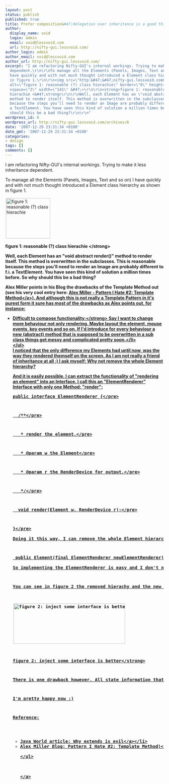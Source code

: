 ```yaml
---
layout: post
status: publish
published: true
title: Prefer composition&#47;delegation over inheritance is a good thing!
author:
  display_name: void
  login: admin
  email: void@lessvoid.com
  url: http://nifty-gui.lessvoid.com/
author_login: admin
author_email: void@lessvoid.com
author_url: http://nifty-gui.lessvoid.com/
excerpt: "I am refactoring Nifty-GUI's internal workings. Trying to make it less inheritance
  dependent.\r\n\r\nTo manage all the Elements (Panels, Images, Text and so on) I
  have quickly and with not much thought introduced a Element class hierarchy as shown
  in figure 1.\r\n\r\n<img src=\"http:&#47;&#47;nifty-gui.lessvoid.com&#47;images&#47;remove-inheritance-before.png\"
  alt=\"figure 1: reasonable (?) class hierachie\" border=\"0\" height=\"128\" hspace=\"2\"
  vspace=\"2\" width=\"141\" &#47;>\r\n\r\n<strong>figure 1: reasonable (?) class
  hierachie <&#47;strong>\r\n\r\nWell, each Element has an \"void abstract render()\"
  method to render itself. This method is overwritten in the subclasses. This is reasonable
  because the steps you'll need to render an Image are probably different to f.i.
  a TextElement. You have seen this kind of solution a million times before. So why
  should this be a bad thing?\r\n\r\n"
wordpress_id: 6
wordpress_url: http://nifty-gui.lessvoid.com/archives/6
date: '2007-12-29 23:31:34 +0100'
date_gmt: '2007-12-29 22:31:34 +0100'
categories:
- design
tags: []
comments: []
---
```

<p>I am refactoring Nifty-GUI's internal workings. Trying to make it less inheritance dependent.</p>
<p>To manage all the Elements (Panels, Images, Text and so on) I have quickly and with not much thought introduced a Element class hierarchy as shown in figure 1.</p>
<p><img src="http:&#47;&#47;nifty-gui.lessvoid.com&#47;images&#47;remove-inheritance-before.png" alt="figure 1: reasonable (?) class hierachie" border="0" height="128" hspace="2" vspace="2" width="141" &#47;></p>
<p><strong>figure 1: reasonable (?) class hierachie <&#47;strong></p>
<p>Well, each Element has an "void abstract render()" method to render itself. This method is overwritten in the subclasses. This is reasonable because the steps you'll need to render an Image are probably different to f.i. a TextElement. You have seen this kind of solution a million times before. So why should this be a bad thing?</p>
<p><a id="more"></a><a id="more-6"></a>Alex Miller points in his Blog the drawbacks of the Template Method out (see his very cool entry here: <a href="http:&#47;&#47;tech.puredanger.com&#47;2007&#47;07&#47;03&#47;pattern-hate-template&#47;" title="Alex Miller - Patters I Hate #2: Template Pattern">Alex Miller - Pattern I Hate #2: Template Method<&#47;a>). And although this is not really a Template Pattern in it's purest form it sure has most of the drawbacks as Alex points out, for instance:</p>
<ul>
<li><strong>Difficult to compose functionality:<&#47;strong> Say I want to change more behaviour not only rendering. Maybe layout the element, mouse events, key events and so on. If I'd introduce for every behaviour a new (abstract) method that is supposed to be overwritten in a sub class things get messy and complicated pretty soon.<&#47;li><br />
<&#47;ul><br />
I noticed that the only difference my Elements had until now, was the way they rendered themself on the screen. As I am not really a friend of inheritance at all ;) I ask myself: Why not remove the whole Element hierarchy?</p>
<p>And it is easily possible. I can extract the functionality of "rendering an element" into an Interface. I call this an "ElementRenderer" Interface with only one Method: "render":</p>
<pre>public interface ElementRenderer {<&#47;pre></p>
<pre>  &#47;**<&#47;pre></p>
<pre>   * render the element.<&#47;pre></p>
<pre>   * @param w the Element<&#47;pre></p>
<pre>   * @param r the RenderDevice for output.<&#47;pre></p>
<pre>   *&#47;<&#47;pre></p>
<pre>  void render(Element w, RenderDevice r);<&#47;pre></p>
<pre>}<&#47;pre><br />
Doing it this way, I can remove the whole Element hierarchy. I am left with a single class, the Element class and I can "inject" different behaviour into this class using different "ElementRenderer" implementations. One way to achieve this is "constructor injection" and simply give the Element constructor an additional parameter, the ElementRenderer this Element should use.</p>
<pre> public Element(final ElementRenderer newElementRenderer) {  ... }<&#47;pre><br />
So implementing the ElementRenderer is easy and I don't need to care about the whole Element hierachy anymore. Furthermore I noticed that at the moment some elements can share the same ElementRenderer. For instance my MenuItems and Text-Elements really use the same TextRenderer implementation!</p>
<p>You can see in figure 2 the removed hierachy and the new ElementRenderer interface I've come up with as well as the first three implementations.</p>
<p><img src="http:&#47;&#47;nifty-gui.lessvoid.com&#47;images&#47;remove-inheritance-after.png" alt="figure 2: inject some interface is better" border="0" height="128" hspace="2" vspace="2" width="355" &#47;></p>
<p><strong>figure 2: inject some interface is better<&#47;strong></p>
<p>There is one drawback however. All state information that an ElementRenderer needs to render an Element have to be somehow public accessible. In my case that was not much of a problem, because the Element already had a Postition on Screen. All other Information is part of the Renderer. For instance to render an Image the filename of the image is part of the ImageRenderer and not of the Element (because it has something to do with the visual representation of the element, so there's no need to "polute" the Element class with that information).</p>
<p>I'm pretty happy now :)</p>
<p>Reference:</p>
<ul>
<li><a href="http:&#47;&#47;www.javaworld.com&#47;javaworld&#47;jw-08-2003&#47;jw-0801-toolbox.html" title="Why extends is evil">Java World article: Why extends is evil<&#47;a><&#47;li>
<li><a href="http:&#47;&#47;tech.puredanger.com&#47;2007&#47;07&#47;03&#47;pattern-hate-template&#47;" title="Alex Miller - Patters I Hate #2: Template Pattern">Alex Miller Blog: Pattern I Hate #2: Template Method)<&#47;a><&#47;li><br />
<&#47;ul><br />
<a href="http:&#47;&#47;www.javaworld.com&#47;javaworld&#47;jw-08-2003&#47;jw-0801-toolbox.html" title="Why extends is evil"><br />
<&#47;a></p>
